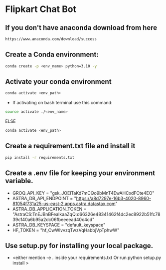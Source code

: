 # Flipkart Chat Bot 



## If you don't have anaconda download from here
```bash 
https://www.anaconda.com/download/success 
```
## Create a Conda environment:

```bash
conda create -p <env_name> python=3.10 -y
```
## Activate your conda environment

```bash
conda activate <env_path>
```
- If activating on bash terminal use this command:

```bash
source activate ./<env_name> 
```
ELSE
```bash
conda activate <env_path>
```

## Create a requirement.txt file and install it

```bash
pip install -r requirements.txt
```
## Create a .env file for keeping your environment variable.
- GROQ_API_KEY = "gsk_JOElTaKd7mCQo9bMnT4EwAHCxdFCte4EO"
- ASTRA_DB_API_ENDPOINT = "https://a8d7297e-16b3-4020-8960-81054f731a25-us-east-2.apps.astra.datastax.com"
- ASTRA_DB_APPLICATION_TOKEN = "AstraCS:TnEJBnBFeaIkaaZqQ:d66326e48341462f4dc2ec8922b51fc7839c140a6b95a2dc06fbeeeead40c4cd"
- ASTRA_DB_KEYSPACE = "default_keyspace"
- HF_TOKEN = "hf_CwWlvvzqTwzVqHabbjVpTphwW"


## Use setup.py for installing your local package.

- <either mention -e . inside your requirements.txt Or run python setup.py install >
